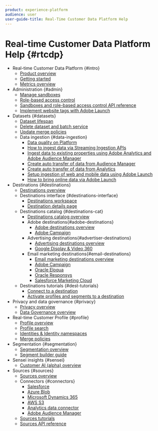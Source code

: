 ```yaml
---
product: experience-platform
audience: user
user-guide-title: Real-Time Customer Data Platform Help
---
```


# Real-time Customer Data Platform Help {#rtcdp}

* Real-time Customer Data Platform {#intro}
  * [Product overview](overview.md)
  * [Getting started](get-started.md)
  * [Metrics overview](home-page-dashboards.md)
* Administration {#admin}
  * [Manage sandboxes](administration/filename.md)
  * [Role-based access control](administration/filename.md)
  * [Sandboxes and role-based access control API reference](administration/filename.md)
  * [Implement website tags with Adobe Launch](administration/launch.md)
* Datasets {#datasets}
  * [Dataset lifespan](datasets/filename.md)
  * [Delete dataset and batch service](datasets/filename.md)
  * [Update merge policies](datasets/filename.md)
  * Data ingestion {#data-ingestion}
    * [Data quality on Platform](datasets/filename.md)
    * [How to ingest data via Streaming Ingestion APIs](datasets/filename.md)
    * [Ingest data to existing properties using Adobe Analytics and Adobe Audience Manager](datasets/filename.md)
    * [Create auto transfer of data from Audience Manager](datasets/filename.md)
    * [Create auto transfer of data from Analytics](datasets/filename.md)
    * [Setup ingestion of web and mobile data using Adobe Launch](datasets/filename.md)
    * [How to bring online data via Adobe Launch](datasets/filename.md)
* Destinations {#destinations}
  * [Destinations overview](destinations/destinations-overview.md)
  * Destinations interface  {#destinations-interface}
    * [Destinations workspace](destinations/destinations-workspace.md)
    * [Destination details page](destinations/destination-details-page.md) 
  * Destinations catalog  {#destinations-cat}
      * [Destinations catalog overview](destinations/destinations-catalog.md)
      * Adobe destinations{#adobe-destinations}
        * [Adobe destinations overview](destinations/adobe-destinations.md)
        * [Adobe Campaign](destinations/adobe-campaign-destination.md)
      * Advertising destinations{#advertiser-destinations}
        * [Advertising destinations overview](destinations/advertising-destinations.md)
        * [Google Display & Video 360](destinations/google-destination.md)
      * Email marketing destinations{#email-destinations}
        * [Email marketing destinations overview](destinations/email-marketing-destinations.md)
        * [Adobe Campaign](destinations/adobe-campaign-destination.md)
        * [Oracle Eloqua](destinations/oracle-eloqua-destination.md)
        * [Oracle Responsys](destinations/oracle-responsys-destination.md)
        * [Salesforce Marketing Cloud](destinations/salesforce-marketing-cloud-destination.md)
  * Destinations tutorials {#dest-tutorials}
      * [Connect to a destination](/help/rtcdp/destinations/connect-destination.md)
      * [Activate profiles and segments to a destination](destinations/activate-destinations.md) 
* Privacy and data governance {#privacy}
  * [Privacy overview](privacy/privacy-overview.md)
  * [Data Governance overview](privacy/data-governance-overview.md)
* Real-time Customer Profile {#profile}
  * [Profile overview](profile/profile-overview.md)
  * [Profile search](profile/profile-search.md)
  * [Identities & Identity namespaces](profile/identities-overview.md)
  * [Merge policies](profile/merge-policies.md)
* Segmentation {#segmentation}
  * [Segmentation overview](segmentation/segmentation-overview.md)
  * [Segment builder guide](segmentation/segment-builder-guide.md)
* Sensei insights {#sensei}
  * [Customer AI (alpha) overview](sensei-insights/customer-ai.md)
* Sources {#sources}
  * [Sources overview](sources/sources-overview.md)
  * Connectors {#connectors}
    * [Salesforce](sources/connector-overviews/salesforce.md)
    * [Azure Blob](sources/connector-overviews/azure-blob.md)
    * [Microsoft Dynamics 365](sources/connector-overviews/microsoft-dynamics-365.md)
    * [AWS S3](sources/connector-overviews/amazon-s3.md)
    * [Analytics data connector](sources/connector-overviews/adobe-analytics.md)
    * [Adobe Audience Manager](sources/connector-overviews/adobe-audience-manager.md)
  * [Sources tutorials](sources/sources-ui-tutorials.md)
  * [Sources API reference](sources/sources-api-reference.md)

